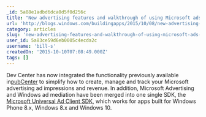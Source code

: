 ```yaml
---
_id: 5a88e1adbd6dca0d5f0d256c
title: "New advertising features and walkthrough of using Microsoft ads and mediation"
url: 'http://blogs.windows.com/buildingapps/2015/10/08/new-advertising-features-and-walkthrough-of-using-microsoft-ads-and-mediation/'
category: articles
slug: 'new-advertising-features-and-walkthrough-of-using-microsoft-ads-and-mediation'
user_id: 5a83ce59d6eb0005c4ecda2c
username: 'bill-s'
createdOn: '2015-10-10T07:08:49.000Z'
tags: []
---
```


Dev Center has now integrated the functionality previously available in<a href="http://advertising.microsoft.com/en/blog/35230/manage-your-ad-business-from-windows-dev-center">pubCenter</a> to simplify how to create, manage and track your Microsoft advertising ad impressions and revenue. In addition, Microsoft Advertising and Windows ad mediation have been merged into one single SDK, the <a href="http://go.microsoft.com/fwlink/?LinkID=619694">Microsoft Universal Ad Client SDK</a>, which works for apps built for Windows Phone 8.x, Windows 8.x and Windows 10.
